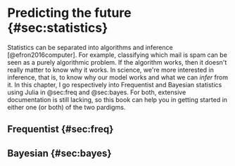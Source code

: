 # Predicting the future {#sec:statistics}

Statistics can be separated into algorithms and inference [@efron2016computer].
For example, classifying which mail is spam can be seen as a purely algorithmic problem.
If the algorithm works, then it doesn't really matter to know why it works.
In science, we're more interested in inference, that is, to know why our model works and what we can *infer* from it.
In this chapter, I go respectively into Frequentist and Bayesian statistics using Julia in @sec:freq and @sec:bayes.
For both, extensive documentation is still lacking, so this book can help you in getting started in either one (or both) of the two pardigms.

## Frequentist {#sec:freq}

## Bayesian {#sec:bayes}

